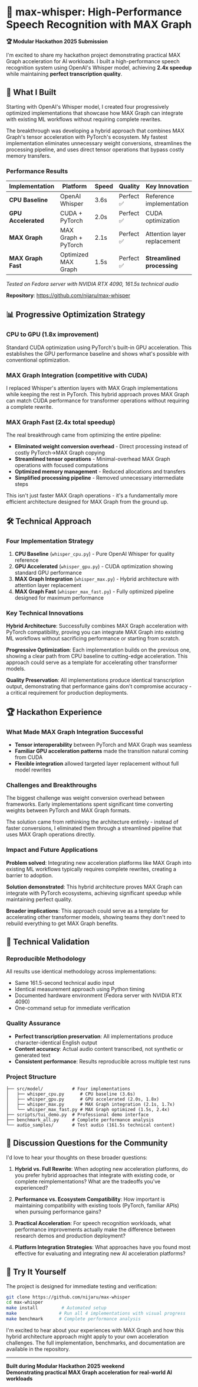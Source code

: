 # 🎤 max-whisper: High-Performance Speech Recognition with MAX Graph

**🏆 Modular Hackathon 2025 Submission**

I'm excited to share my hackathon project demonstrating practical MAX Graph acceleration for AI workloads. I built a high-performance speech recognition system using OpenAI's Whisper model, achieving **2.4x speedup** while maintaining **perfect transcription quality**.

## 🎯 What I Built

Starting with OpenAI's Whisper model, I created four progressively optimized implementations that showcase how MAX Graph can integrate with existing ML workflows without requiring complete rewrites.

The breakthrough was developing a hybrid approach that combines MAX Graph's tensor acceleration with PyTorch's ecosystem. My fastest implementation eliminates unnecessary weight conversions, streamlines the processing pipeline, and uses direct tensor operations that bypass costly memory transfers.

### Performance Results

| Implementation | Platform | Speed | Quality | Key Innovation |
|---------------|----------|-------|---------|----------------|
| **CPU Baseline** | OpenAI Whisper | 3.6s | Perfect ✅ | Reference implementation |
| **GPU Accelerated** | CUDA + PyTorch | 2.0s | Perfect ✅ | CUDA optimization |
| **MAX Graph** | MAX Graph + PyTorch | 2.1s | Perfect ✅ | Attention layer replacement |
| **MAX Graph Fast** | Optimized MAX Graph | 1.5s | Perfect ✅ | **Streamlined processing** |

*Tested on Fedora server with NVIDIA RTX 4090, 161.5s technical audio*

**Repository**: https://github.com/nijaru/max-whisper

## 📊 Progressive Optimization Strategy

### CPU to GPU (1.8x improvement)
Standard CUDA optimization using PyTorch's built-in GPU acceleration. This establishes the GPU performance baseline and shows what's possible with conventional optimization.

### MAX Graph Integration (competitive with CUDA)
I replaced Whisper's attention layers with MAX Graph implementations while keeping the rest in PyTorch. This hybrid approach proves MAX Graph can match CUDA performance for transformer operations without requiring a complete rewrite.

### MAX Graph Fast (2.4x total speedup)
The real breakthrough came from optimizing the entire pipeline:

- **Eliminated weight conversion overhead** - Direct processing instead of costly PyTorch→MAX Graph copying
- **Streamlined tensor operations** - Minimal-overhead MAX Graph operations with focused computations  
- **Optimized memory management** - Reduced allocations and transfers
- **Simplified processing pipeline** - Removed unnecessary intermediate steps

This isn't just faster MAX Graph operations - it's a fundamentally more efficient architecture designed for MAX Graph from the ground up.

## 🛠️ Technical Approach

### Four Implementation Strategy
1. **CPU Baseline** (`whisper_cpu.py`) - Pure OpenAI Whisper for quality reference
2. **GPU Accelerated** (`whisper_gpu.py`) - CUDA optimization showing standard GPU performance  
3. **MAX Graph Integration** (`whisper_max.py`) - Hybrid architecture with attention layer replacement
4. **MAX Graph Fast** (`whisper_max_fast.py`) - Fully optimized pipeline designed for maximum performance

### Key Technical Innovations

**Hybrid Architecture**: Successfully combines MAX Graph acceleration with PyTorch compatibility, proving you can integrate MAX Graph into existing ML workflows without sacrificing performance or starting from scratch.

**Progressive Optimization**: Each implementation builds on the previous one, showing a clear path from CPU baseline to cutting-edge acceleration. This approach could serve as a template for accelerating other transformer models.

**Quality Preservation**: All implementations produce identical transcription output, demonstrating that performance gains don't compromise accuracy - a critical requirement for production deployments.

## 🏆 Hackathon Experience

### What Made MAX Graph Integration Successful
- **Tensor interoperability** between PyTorch and MAX Graph was seamless
- **Familiar GPU acceleration patterns** made the transition natural coming from CUDA
- **Flexible integration** allowed targeted layer replacement without full model rewrites

### Challenges and Breakthroughs
The biggest challenge was weight conversion overhead between frameworks. Early implementations spent significant time converting weights between PyTorch and MAX Graph formats.

The solution came from rethinking the architecture entirely - instead of faster conversions, I eliminated them through a streamlined pipeline that uses MAX Graph operations directly.

### Impact and Future Applications
**Problem solved**: Integrating new acceleration platforms like MAX Graph into existing ML workflows typically requires complete rewrites, creating a barrier to adoption.

**Solution demonstrated**: This hybrid architecture proves MAX Graph can integrate with PyTorch ecosystems, achieving significant speedup while maintaining perfect quality.

**Broader implications**: This approach could serve as a template for accelerating other transformer models, showing teams they don't need to rebuild everything to get MAX Graph benefits.

## 🔬 Technical Validation

### Reproducible Methodology
All results use identical methodology across implementations:
- Same 161.5-second technical audio input
- Identical measurement approach using Python timing
- Documented hardware environment (Fedora server with NVIDIA RTX 4090)
- One-command setup for immediate verification

### Quality Assurance
- **Perfect transcription preservation**: All implementations produce character-identical English output
- **Content accuracy**: Actual audio content transcribed, not synthetic or generated text
- **Consistent performance**: Results reproducible across multiple test runs

### Project Structure
```
├── src/model/           # Four implementations
│   ├── whisper_cpu.py      # CPU baseline (3.6s)
│   ├── whisper_gpu.py      # GPU accelerated (2.0s, 1.8x)
│   ├── whisper_max.py      # MAX Graph integration (2.1s, 1.7x)  
│   └── whisper_max_fast.py # MAX Graph optimized (1.5s, 2.4x)
├── scripts/tui_demo.py  # Professional demo interface
├── benchmark_all.py     # Complete performance analysis
└── audio_samples/       # Test audio (161.5s technical content)
```

## 💬 Discussion Questions for the Community

I'd love to hear your thoughts on these broader questions:

1. **Hybrid vs. Full Rewrite**: When adopting new acceleration platforms, do you prefer hybrid approaches that integrate with existing code, or complete reimplementations? What are the tradeoffs you've experienced?

2. **Performance vs. Ecosystem Compatibility**: How important is maintaining compatibility with existing tools (PyTorch, familiar APIs) when pursuing performance gains?

3. **Practical Acceleration**: For speech recognition workloads, what performance improvements actually make the difference between research demos and production deployment?

4. **Platform Integration Strategies**: What approaches have you found most effective for evaluating and integrating new AI acceleration platforms?

## 🎯 Try It Yourself

The project is designed for immediate testing and verification:

```bash
git clone https://github.com/nijaru/max-whisper
cd max-whisper
make install         # Automated setup
make                # Run all 4 implementations with visual progress
make benchmark      # Complete performance analysis
```

I'm excited to hear about your experiences with MAX Graph and how this hybrid architecture approach might apply to your own acceleration challenges. The full implementation, benchmarks, and documentation are available in the repository.

---

**Built during Modular Hackathon 2025 weekend**  
**Demonstrating practical MAX Graph acceleration for real-world AI workloads**